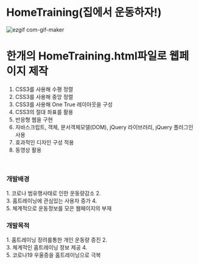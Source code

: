 # HomeTraining(집에서 운동하자!)

![ezgif com-gif-maker](https://user-images.githubusercontent.com/48792153/120433612-69b70b80-c3b6-11eb-90f4-aa1d76704909.gif)

<h1> 한개의 HomeTraining.html파일로 웹페이지 제작</h1>

1. CSS3를 사용해 수평 정렬
2. CSS3를 사용해 중앙 정렬
3. CSS3를 사용해 One True 레이아웃을 구성
4. CSS3의 절대 좌표를 활용
5. 반응형 웹을 구현
6. 자바스크립트, 객체, 문서객체모델(DOM), jQuery 라이브러리, jQuery 플러그인 사용
7. 효과적인 디자인 구성 적용
8. 동영상 활용 
<br>
<h3> 개발배경</h3>
1. 코로나 범유행사태로 인한 운동량감소
2. <br>
3. 홈트레이닝에 관심있는 사용자 증가
4. <br>
5. 체계적으로 운동정보를 모은 웹페이지의 부재
<br>
<h3> 개발목적</h3>
1. 홈트레이닝 장려를통한 개인 운동량 증진
2. <br>
3. 체계적인 홈트레이닝 정보 제공
4. <br>
5. 코로나19 우울증을 홈트레이닝으로 극복

